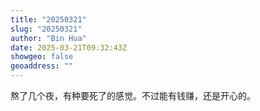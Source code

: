 ```yaml
---
title: "20250321"
slug: "20250321"
author: "Bin Hua"
date: 2025-03-21T09:32:43Z
showgeo: false
geoaddress: ""
---
```


熬了几个夜，有种要死了的感觉。不过能有钱赚，还是开心的。